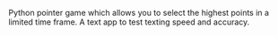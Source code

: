 Python pointer game which allows you to select the highest points in a limited time frame. 
A text app to test texting speed and accuracy.
